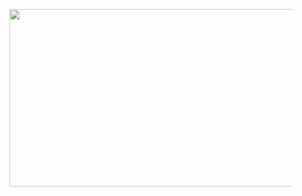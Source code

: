 
<div align="right">
<img src="https://i.ibb.co/YN6Sn2m/Design-sans-titre.png" align="right" height="317" width="1440" />
</div>  
  

